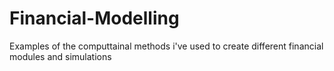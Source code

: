 # Financial-Modelling
Examples of the computtainal methods i've used to create different financial modules and simulations
